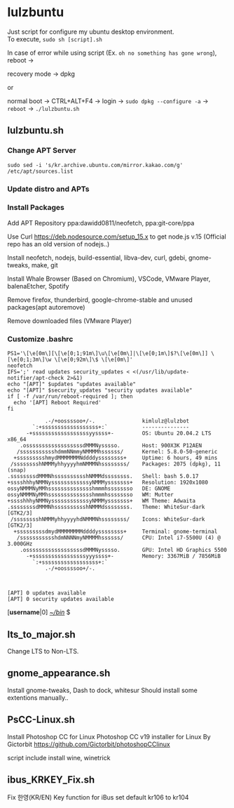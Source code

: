 # lulzbuntu
Just script for configure my ubuntu desktop environment.  
To execute, `sudo sh [script].sh`

In case of error while using script (Ex. `oh no something has gone wrong`), reboot ->

recovery mode -> dpkg

or 

normal boot -> CTRL+ALT+F4 -> login -> `sudo dpkg --configure -a` -> `reboot` -> `./lulzbuntu.sh` 

## lulzbuntu.sh
### Change APT Server
`sudo sed -i 's/kr.archive.ubuntu.com/mirror.kakao.com/g' /etc/apt/sources.list`
### Update distro and APTs
### Install Packages
Add APT Repository ppa:dawidd0811/neofetch, ppa:git-core/ppa    

Use Curl https://deb.nodesource.com/setup_15.x to get node.js v.15 (Official repo has an old version of nodejs..)    

Install neofetch, nodejs, build-essential, libva-dev, curl, gdebi, gnome-tweaks, make, git    

Install Whale Browser (Based on Chromium), VSCode, VMware Player, balenaEtcher, Spotify    

Remove firefox, thunderbird, google-chrome-stable and unused packages(apt autoremove)    

Remove downloaded files (VMware Player)    
  
### Customize .bashrc
```
PS1='\[\e[0m\][\[\e[0;1;91m\]\u\[\e[0m\]|\[\e[0;1m\]$?\[\e[0m\]] \[\e[0;1;3m\]\w \[\e[0;92m\]\$ \[\e[0m\]'
neofetch
IFS=';' read updates security_updates < <(/usr/lib/update-notifier/apt-check 2>&1)
echo "[APT]" $updates "updates available"
echo "[APT]" $security_updates "security updates available"
if [ -f /var/run/reboot-required ]; then
  echo '[APT] Reboot Required'
fi
```
```
            .-/+oossssoo+/-.               kimlulz@lulzbot 
        `:+ssssssssssssssssss+:`           --------------- 
      -+ssssssssssssssssssyyssss+-         OS: Ubuntu 20.04.2 LTS x86_64 
    .ossssssssssssssssssdMMMNysssso.       Host: 900X3K P12AEN 
   /ssssssssssshdmmNNmmyNMMMMhssssss/      Kernel: 5.8.0-50-generic 
  +ssssssssshmydMMMMMMMNddddyssssssss+     Uptime: 6 hours, 49 mins 
 /sssssssshNMMMyhhyyyyhmNMMMNhssssssss/    Packages: 2075 (dpkg), 11 (snap) 
.ssssssssdMMMNhsssssssssshNMMMdssssssss.   Shell: bash 5.0.17 
+sssshhhyNMMNyssssssssssssyNMMMysssssss+   Resolution: 1920x1080 
ossyNMMMNyMMhsssssssssssssshmmmhssssssso   DE: GNOME 
ossyNMMMNyMMhsssssssssssssshmmmhssssssso   WM: Mutter 
+sssshhhyNMMNyssssssssssssyNMMMysssssss+   WM Theme: Adwaita 
.ssssssssdMMMNhsssssssssshNMMMdssssssss.   Theme: WhiteSur-dark [GTK2/3] 
 /sssssssshNMMMyhhyyyyhdNMMMNhssssssss/    Icons: WhiteSur-dark [GTK2/3] 
  +sssssssssdmydMMMMMMMMddddyssssssss+     Terminal: gnome-terminal 
   /ssssssssssshdmNNNNmyNMMMMhssssss/      CPU: Intel i7-5500U (4) @ 3.000GHz 
    .ossssssssssssssssssdMMMNysssso.       GPU: Intel HD Graphics 5500 
      -+sssssssssssssssssyyyssss+-         Memory: 3367MiB / 7856MiB 
        `:+ssssssssssssssssss+:`
            .-/+oossssoo+/-.                                       
                                                                   


[APT] 0 updates available
[APT] 0 security updates available
```

[**username**|0] <U>*~/bin*</U> $ 

## lts_to_major.sh
Change LTS to Non-LTS.

## gnome_appearance.sh
Install gnome-tweaks, Dash to dock, whitesur
Should install some extentions manually..

## PsCC-Linux.sh
Install Photoshop CC for Linux
Photoshop CC v19 installer for Linux  By  Gictorbit
https://github.com/Gictorbit/photoshopCClinux

script include install wine, winetrick

## ibus_KRKEY_Fix.sh
Fix 한영(KR/EN) Key function for iBus
set default kr106 to kr104
